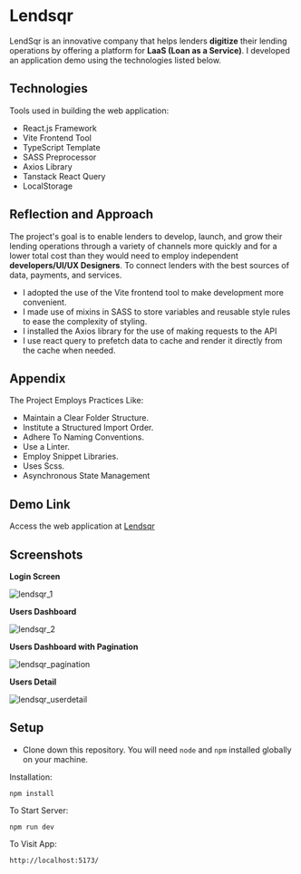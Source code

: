 # Lendsqr

LendSqr is an innovative company that helps lenders **digitize** their lending operations by offering a platform for **LaaS (Loan as a Service)**. I developed an application demo using the technologies listed below.

## Technologies

Tools used in building the web application:

- React.js Framework 
- Vite Frontend Tool 
- TypeScript Template  
- SASS Preprocessor 
- Axios Library
- Tanstack React Query 
- LocalStorage

## Reflection and Approach
The project's goal is to enable lenders to develop, launch, and grow their lending operations through a variety of channels more quickly and for a lower total cost than they would need to employ independent **developers/UI/UX Designers**. To connect lenders with the best sources of data, payments, and services.

- I adopted the use of the Vite frontend tool to make development more convenient.
- I made use of mixins in SASS to store variables and reusable style rules to ease the complexity of styling.
- I installed the Axios library for the use of making requests to the API
- I use react query to prefetch data to cache and render it directly from the cache when needed.

## Appendix

The Project Employs Practices Like:

- Maintain a Clear Folder Structure.
- Institute a Structured Import Order.
- Adhere To Naming Conventions.
- Use a Linter.
- Employ Snippet Libraries.
- Uses Scss.
- Asynchronous State Management

## Demo Link
 Access the web application at [Lendsqr](https://adebayo-abiodun-lendsqr-fe-test-production-app.vercel.app/login) 

## Screenshots

**Login Screen**

![lendsqr_1](https://github.com/production-app/Lendsqr-Fe-Test/assets/52615278/3336efe2-294f-48fd-b829-21ee663daa9d)

**Users Dashboard**

![lendsqr_2](https://github.com/production-app/Lendsqr-Fe-Test/assets/52615278/89645f2f-4747-48ed-adbd-407a58e9695b)

**Users Dashboard with Pagination**

![lendsqr_pagination](https://github.com/production-app/Lendsqr-Fe-Test/assets/52615278/98a203ba-4cf6-4b4f-8239-1dbad05d4b34)

**Users Detail**

![lendsqr_userdetail](https://github.com/production-app/Lendsqr-Fe-Test/assets/52615278/46755b1c-09c1-4e42-8741-8c05faf4eee2)


## Setup

- Clone down this repository. You will need `node` and `npm` installed globally on your machine.

Installation:

`npm install`

To Start Server:

`npm run dev`

To Visit App:

`http://localhost:5173/`
